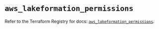 # `aws_lakeformation_permissions`

Refer to the Terraform Registry for docs: [`aws_lakeformation_permissions`](https://registry.terraform.io/providers/hashicorp/aws/4.67.0/docs/resources/lakeformation_permissions).
